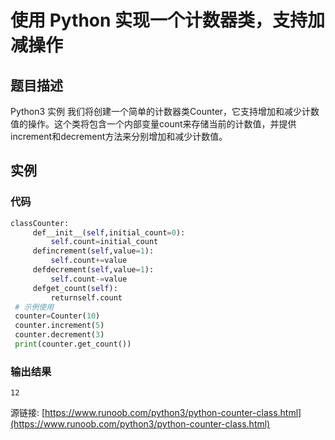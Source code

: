 # 使用 Python 实现一个计数器类，支持加减操作

## 题目描述
Python3 实例
我们将创建一个简单的计数器类Counter，它支持增加和减少计数值的操作。这个类将包含一个内部变量count来存储当前的计数值，并提供increment和decrement方法来分别增加和减少计数值。

## 实例
### 代码
```python
classCounter:
     def__init__(self,initial_count=0):
         self.count=initial_count
     defincrement(self,value=1):
         self.count+=value
     defdecrement(self,value=1):
         self.count-=value
     defget_count(self):
         returnself.count
 # 示例使用
 counter=Counter(10)
 counter.increment(5)
 counter.decrement(3)
 print(counter.get_count())
```
### 输出结果
```
12
```
源链接: [https://www.runoob.com/python3/python-counter-class.html](https://www.runoob.com/python3/python-counter-class.html)